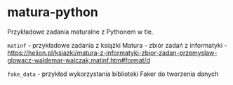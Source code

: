 # matura-python
Przykładowe zadania maturalne z Pythonem w tle.

`matinf` - przykładowe zadania z książki Matura - zbiór zadań z informatyki - https://helion.pl/ksiazki/matura-z-informatyki-zbior-zadan-przemyslaw-glowacz-waldemar-walczak,matinf.htm#format/d

`fake_data` - przykład wykorzystania biblioteki Faker do tworzenia danych
